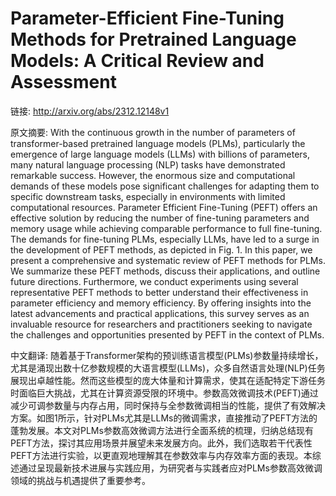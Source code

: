 # Parameter-Efficient Fine-Tuning Methods for Pretrained Language Models: A Critical Review and Assessment

链接: http://arxiv.org/abs/2312.12148v1

原文摘要:
With the continuous growth in the number of parameters of transformer-based
pretrained language models (PLMs), particularly the emergence of large language
models (LLMs) with billions of parameters, many natural language processing
(NLP) tasks have demonstrated remarkable success. However, the enormous size
and computational demands of these models pose significant challenges for
adapting them to specific downstream tasks, especially in environments with
limited computational resources. Parameter Efficient Fine-Tuning (PEFT) offers
an effective solution by reducing the number of fine-tuning parameters and
memory usage while achieving comparable performance to full fine-tuning. The
demands for fine-tuning PLMs, especially LLMs, have led to a surge in the
development of PEFT methods, as depicted in Fig. 1. In this paper, we present a
comprehensive and systematic review of PEFT methods for PLMs. We summarize
these PEFT methods, discuss their applications, and outline future directions.
Furthermore, we conduct experiments using several representative PEFT methods
to better understand their effectiveness in parameter efficiency and memory
efficiency. By offering insights into the latest advancements and practical
applications, this survey serves as an invaluable resource for researchers and
practitioners seeking to navigate the challenges and opportunities presented by
PEFT in the context of PLMs.

中文翻译:
随着基于Transformer架构的预训练语言模型(PLMs)参数量持续增长，尤其是涌现出数十亿参数规模的大语言模型(LLMs)，众多自然语言处理(NLP)任务展现出卓越性能。然而这些模型的庞大体量和计算需求，使其在适配特定下游任务时面临巨大挑战，尤其在计算资源受限的环境中。参数高效微调技术(PEFT)通过减少可调参数量与内存占用，同时保持与全参数微调相当的性能，提供了有效解决方案。如图1所示，针对PLMs尤其是LLMs的微调需求，直接推动了PEFT方法的蓬勃发展。本文对PLMs参数高效微调方法进行全面系统的梳理，归纳总结现有PEFT方法，探讨其应用场景并展望未来发展方向。此外，我们选取若干代表性PEFT方法进行实验，以更直观地理解其在参数效率与内存效率方面的表现。本综述通过呈现最新技术进展与实践应用，为研究者与实践者应对PLMs参数高效微调领域的挑战与机遇提供了重要参考。
